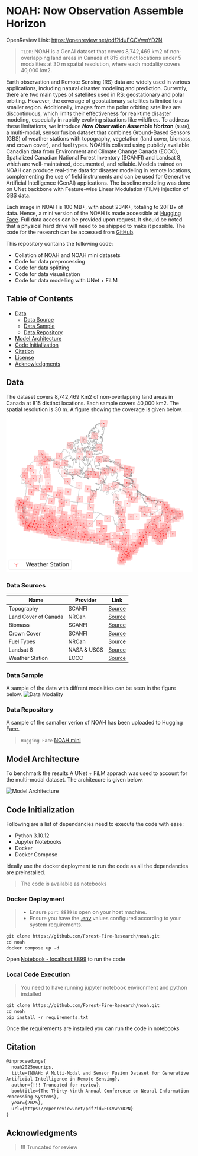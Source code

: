 # NOAH: Now Observation Assemble Horizon

OpenReview Link: https://openreview.net/pdf?id=FCCVwnYD2N

> `TLDR`: NOAH is a GenAI dataset that covers 8,742,469 km2 of non-overlapping land areas in Canada at 815 distinct locations under 5 modalities at 30 m spatial resolution, where each modality covers 40,000 km2.

Earth observation and Remote Sensing (RS) data are widely used in various applications, including natural disaster modeling and prediction. 
Currently, there are two main types of satellites used in RS: geostationary and polar orbiting.
However, the coverage of geostationary satellites is limited to a smaller region. 
Additionally, images from the polar orbiting satellites are discontinuous, which limits their effectiveness for real-time disaster modeling, especially in rapidly evolving situations like wildfires. 
To address these limitations, we introduce ***N*ow *O*bservation *A*ssemble *H*orizon** (`NOAH`), a multi-modal, sensor fusion dataset that combines Ground-Based Sensors (GBS) of weather stations with topography, vegetation (land cover, biomass, and crown cover), and fuel types.
NOAH is collated using publicly available Canadian data from Environment and Climate Change Canada (ECCC), Spatialized Canadian National Forest Inventory (SCANFI) and Landsat 8, which are well-maintained, documented, and reliable.
Models trained on NOAH can produce real-time data for disaster modeling in remote locations, complementing the use of field instruments and can be used for Generative Artificial Intelligence (GenAI) applications.
The baseline modeling was done on UNet backbone with Feature-wise Linear Modulation (FiLM) injection of GBS data.

Each image in NOAH is 100 MB+, with about 234K+, totaling to 20TB+ of data.
Hence, a mini version of the NOAH is made accessible at [Hugging Face](https://huggingface.co/datasets/mutakabbirCarleton/NOAH-mini).
Full data access can be provided upon request. 
It should be noted that a physical hard drive will need to be shipped to make it possible.
The code for the research can be accessed from [GitHub](https://github.com/Forest-Fire-Research/noah).

This repository contains the following code:
  - Collation of NOAH and NOAH mini datasets
  - Code for data preprocessing
  - Code for data splitting
  - Code for data visualization
  - Code for data modelling with UNet + FiLM


## Table of Contents  
  - [Data](#data)
    - [Data Source](#data-sources)
    - [Data Sample](#data-sample)
    - [Data Repository](#data-repository)
  - [Model Architecture](#model-architecture)
  - [Code Initialization](#code-initialization)
  - [Citation](#citation)
  - [License](LICENSE)
  - [Acknowledgments](#acknowledgment)


## Data

The dataset covers 8,742,469 Km2 of non-overlapping land areas in Canada at 815 distinct locations.
Each sample covers 40,000 km2.
The spatial resolution is 30 m.
A figure showing the coverage is given below.
![coverage](assets/images/station_rs_cover.png)

### Data Sources
|Name                   | Provider    | Link    |
|-----------------------|----------|---------|
| Topography            | SCANFI      | [Source](https://ftp.maps.canada.ca/pub/nrcan_rncan/Forests_Foret/SCANFI/v1/SCANFI_att_height_SW_2020_v1.2.tif)   |
| Land Cover of Canada  | NRCan       | [Source](https://open.canada.ca/data/en/dataset/11990a35-912e-4002-b197-d57dd88836d7)  |
| Biomass               | SCANFI      | [Source](https://ftp.maps.canada.ca/pub/nrcan_rncan/Forests_Foret/SCANFI/v1/SCANFI_att_biomass_SW_2020_v1.2.tif)   |
| Crown Cover           | SCANFI      | [Source](https://ftp.maps.canada.ca/pub/nrcan_rncan/Forests_Foret/SCANFI/v1/SCANFI_att_closure_SW_2020_v1.2.tif)   |
| Fuel Types            | NRCan       | [Source](https://open.canada.ca/data/dataset/4e66dd2f-5cd0-42fd-b82c-a430044b31de)  |
| Landsat 8             | NASA & USGS | [Source](https://developers.google.com/earth-engine/datasets/catalog/LANDSAT_LC08_C02_T1)  |
| Weather Station       | ECCC       | [Source](https://climate.weather.gc.ca/historical_data/search_historic_data_e.html)  |


### Data Sample
A sample of the data with diffrent modalities can be seen in the figure below.
![Data Modality](assets/images/NOAH-dataset-modalities.drawio.png)

### Data Repository 
A sample of the samaller verion of NOAH has been uploaded to Hugging Face.

> `Hugging Face` [NOAH mini](https://huggingface.co/datasets/mutakabbirCarleton/NOAH-mini)

## Model Architecture

To benchmark the results A UNet + FiLM apprach was used to account for the multi-modal dataset.
The architecure is given below.

![Model Architecture](assets/images/NOAH-UNet-FiLM-architecture.drawio.png)

## Code Initialization

Following are a list of dependancies need to execute the code with ease:
- Python 3.10.12
- Jupyter Notebooks
- Docker 
- Docker Compose

Ideally use the docker deployment to run the code as all the dependancies are preinstalled.

> The code is available as notebooks

### Docker Deployment

> - Ensure `port 8899` is open on your host machine. 
> - Ensure you have the [.env](.env) values configured according to your system requirements.

```
git clone https://github.com/Forest-Fire-Research/noah.git
cd noah
docker compose up -d
```

Open [Notebook - localhost:8899](localhost:8899) to run the code

### Local Code Execution

> You need to have running jupyter notebook environment and python installed

```
git clone https://github.com/Forest-Fire-Research/noah.git
cd noah
pip install -r requirements.txt
```

Once the requirements are installed you can run the code in notebooks

## Citation 
```
@inproceedings{
  noah2025neurips,
  title={NOAH: A Multi-Modal and Sensor Fusion Dataset for Generative Artificial Intelligence in Remote Sensing},
  author={!!! Truncated for review},
  booktitle={The Thirty-Ninth Annual Conference on Neural Information Processing Systems},
  year={2025},
  url={https://openreview.net/pdf?id=FCCVwnYD2N}
}
```

## Acknowledgments
> !!! Truncated for review

